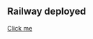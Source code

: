 ## Railway deployed 
[Click me]([https://ultrasound-detect-1.onrender.com/](https://ultrasound-detect-production.up.railway.app/)https://ultrasound-detect-production.up.railway.app/)
